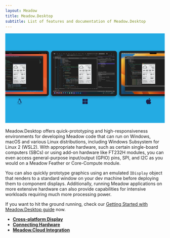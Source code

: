 ```yaml
---
layout: Meadow
title: Meadow.Desktop
subtitle: List of features and documentation of Meadow.Desktop
---
```


![Meadow Meadow.Desktop Windows macOS Linux](wildernesslabs-meadow-desktop.jpg)

Meadow.Desktop offers quick-prototyping and high-responsiveness environments for developing Meadow code that can run on Windows, macOS and various Linux distributions, including Windows Subsystem for Linux 2 (WSL2). With appropriate hardware, such as certain single-board computers (SBCs) or using add-on hardware like FT232H modules, you can even access general-purpose input/output (GPIO) pins, SPI, and I2C as you would on a Meadow Feather or Core-Compute module.

You can also quickly prototype graphics using an emulated `IDisplay` object that renders to a standard window on your dev machine before deploying them to component displays. Additionally, running Meadow applications on more extensive hardware can also provide capabilities for intensive workloads requiring much more processing power.

If you want to hit the ground running, check our [Getting Started with Meadow.Desktop guide](../Getting_Started/Getting_Started_Meadow%2EDesktop) now.

* **[Cross-platform Display](Display_Silk)**
* **[Connecting Hardware](Connecting_Hardware)**
* **[Meadow.Cloud Integration](Meadow_Cloud_Integration)**
